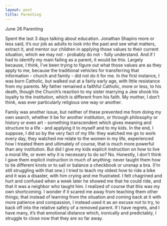 ```yaml
---
layout: post
title: Parenting
---
```

June 26	Parenting

Spent the last 3 days talking about education. Jonathan Shapiro more or less said, it’s our job as adults to look into the past and see what matters, extract it, and mentor our children in applying those values to their current situation, which we may not - probably do not - fully understand.  And if I had to identify my main failing as a parent, it would be this. Largely because, I think, I’ve been trying to figure out what those values are as they apply to me, because the traditional vehicles for transferring that information - church and family - did not do it for me. In the first instance, I was born Catholic, but walked out at a fairly early age, with little resistance from my parents. My father remained a faithful Catholic, more or less, to his death, though the Church’s reaction to my sister marrying a Jew shook his loyalty to the institution, which is different from his faith. My mother, I don’t think, was ever particularly religious one way or another.

Family was another issue, but neither of these prevented me from doing my own search, whether it be for another institution, or through philosophy or history or even art - something transcendent which gives meaning and structure to a life - and applying it to myself and to my kids. In the end, I suppose, I did so by the very fact of my life: they watched me go to work every day, they watched me relate to the women in my life, experienced how I treated them and ultimately of course, that is much more powerful than any institution. But did I give my kids explicit instruction on how to live a moral life, or even why it is necessary to do so? No. Honestly, I don’t think I gave them explicit instruction in much of anything: never taught them how to tie different knots or to sail or balance a checkbook or unsnap a bra. (I’m still struggling with that one.) I tried to teach my oldest how to ride a bike and it was a disaster, with him crying and me frustrated. I felt chagrined and hurt and confused when a week later he showed me that he could ride, and that it was a neighbor who taught him. I realized of course that this was my own shortcoming. I wonder if it scared me away from teaching them other things; that instead of learning from the situation and coming back at it with more patience and compassion, I instead used it as an excuse not to try, to back off into the relative safety of a removed parent. If I have regrets, and I have many, it’s that emotional distance which, ironically and predictably, I struggle to close now that they are so far away. 

